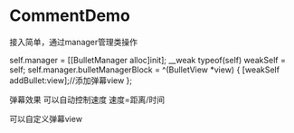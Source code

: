 # CommentDemo
接入简单，通过manager管理类操作

self.manager = [[BulletManager alloc]init];
    __weak typeof(self) weakSelf = self;
    self.manager.bulletManagerBlock = ^(BulletView *view) {
        [weakSelf addBullet:view];//添加弹幕view
    };
    
弹幕效果 可以自动控制速度  速度=距离/时间

可以自定义弹幕view
